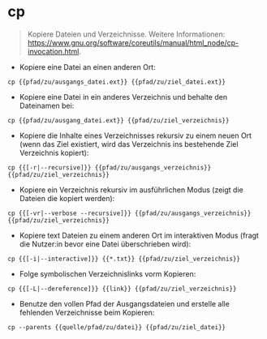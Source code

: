 # cp

> Kopiere Dateien und Verzeichnisse.
> Weitere Informationen: <https://www.gnu.org/software/coreutils/manual/html_node/cp-invocation.html>.

- Kopiere eine Datei an einen anderen Ort:

`cp {{pfad/zu/ausgangs_datei.ext}} {{pfad/zu/ziel_datei.ext}}`

- Kopiere eine Datei in ein anderes Verzeichnis und behalte den Dateinamen bei:

`cp {{pfad/zu/ausgang_datei.ext}} {{pfad/zu/ziel_verzeichnis}}`

- Kopiere die Inhalte eines Verzeichnisses rekursiv zu einem neuen Ort (wenn das Ziel existiert, wird das Verzeichnis ins bestehende Ziel Verzeichnis kopiert):

`cp {{[-r|--recursive]}} {{pfad/zu/ausgangs_verzeichnis}} {{pfad/zu/ziel_verzeichnis}}`

- Kopiere ein Verzeichnis rekursiv im ausführlichen Modus (zeigt die Dateien die kopiert werden):

`cp {{[-vr|--verbose --recursive]}} {{pfad/zu/ausgangs_verzeichnis}} {{pfad/zu/ziel_verzeichnis}}`

- Kopiere text Dateien zu einem anderen Ort im interaktiven Modus (fragt die Nutzer:in bevor eine Datei überschrieben wird):

`cp {{[-i|--interactive]}} {{*.txt}} {{pfad/zu/ziel_verzeichnis}}`

- Folge symbolischen Verzeichnislinks vorm Kopieren:

`cp {{[-L|--dereference]}} {{link}} {{pfad/zu/ziel_verzeichnis}}`

- Benutze den vollen Pfad der Ausgangsdateien und erstelle alle fehlenden Verzeichnisse beim Kopieren:

`cp --parents {{quelle/pfad/zu/datei}} {{pfad/zu/ziel_datei}}`
